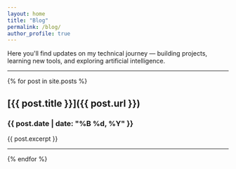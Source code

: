 ```yaml
---
layout: home
title: "Blog"
permalink: /blog/
author_profile: true
---
```


Here you'll find updates on my technical journey — building projects, learning new tools, and exploring artificial intelligence.

---

{% for post in site.posts %}

## [{{ post.title }}]({{ post.url }})

### {{ post.date | date: "%B %d, %Y" }}

{{ post.excerpt }}

---
{% endfor %}

